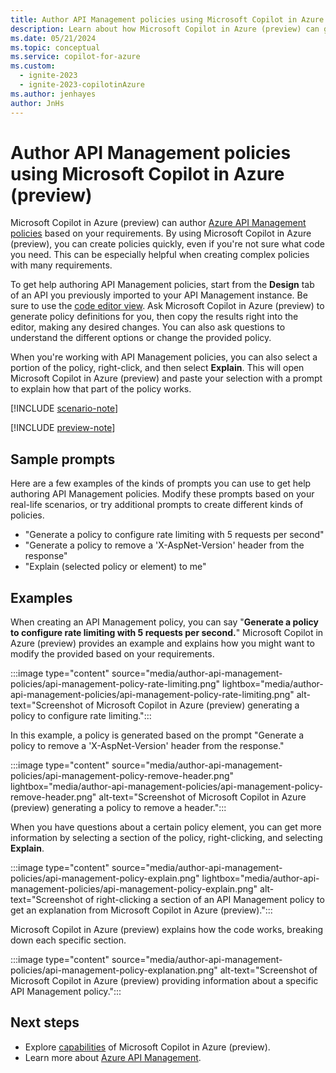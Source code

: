 ```yaml
---
title: Author API Management policies using Microsoft Copilot in Azure (preview)
description: Learn about how Microsoft Copilot in Azure (preview) can generate Azure API Management policies based on your requirements.
ms.date: 05/21/2024
ms.topic: conceptual
ms.service: copilot-for-azure
ms.custom:
  - ignite-2023
  - ignite-2023-copilotinAzure
ms.author: jenhayes
author: JnHs
---
```


# Author API Management policies using Microsoft Copilot in Azure (preview)

Microsoft Copilot in Azure (preview) can author [Azure API Management policies](/azure/api-management/api-management-howto-policies) based on your requirements. By using Microsoft Copilot in Azure (preview), you can create policies quickly, even if you're not sure what code you need. This can be especially helpful when creating complex policies with many requirements.

To get help authoring API Management policies, start from the **Design** tab of an API you previously imported to your API Management instance. Be sure to use the [code editor view](/azure/api-management/set-edit-policies?tabs=editor#configure-policy-in-the-portal). Ask Microsoft Copilot in Azure (preview) to generate policy definitions for you, then copy the results right into the editor, making any desired changes. You can also ask questions to understand the different options or change the provided policy.

When you're working with API Management policies, you can also select a portion of the policy, right-click, and then select **Explain**. This will open Microsoft Copilot in Azure (preview) and paste your selection with a prompt to explain how that part of the policy works.

[!INCLUDE [scenario-note](includes/scenario-note.md)]

[!INCLUDE [preview-note](includes/preview-note.md)]

## Sample prompts

Here are a few examples of the kinds of prompts you can use to get help authoring API Management policies. Modify these prompts based on your real-life scenarios, or try additional prompts to create different kinds of policies.

- "Generate a policy to configure rate limiting with 5 requests per second"
- "Generate a policy to remove a 'X-AspNet-Version' header from the response"
- "Explain (selected policy or element) to me"

## Examples

When creating an API Management policy, you can say "**Generate a policy to configure rate limiting with 5 requests per second.**" Microsoft Copilot in Azure (preview) provides an example and explains how you might want to modify the provided based on your requirements.

:::image type="content" source="media/author-api-management-policies/api-management-policy-rate-limiting.png" lightbox="media/author-api-management-policies/api-management-policy-rate-limiting.png" alt-text="Screenshot of Microsoft Copilot in Azure (preview) generating a policy to configure rate limiting.":::

In this example, a policy is generated based on the prompt "Generate a policy to remove a 'X-AspNet-Version' header from the response."

:::image type="content" source="media/author-api-management-policies/api-management-policy-remove-header.png" lightbox="media/author-api-management-policies/api-management-policy-remove-header.png" alt-text="Screenshot of Microsoft Copilot in Azure (preview) generating a policy to remove a header.":::

When you have questions about a certain policy element, you can get more information by selecting a section of the policy, right-clicking, and selecting **Explain**.

:::image type="content" source="media/author-api-management-policies/api-management-policy-explain.png" lightbox="media/author-api-management-policies/api-management-policy-explain.png" alt-text="Screenshot of right-clicking a section of an API Management policy to get an explanation from Microsoft Copilot in Azure (preview).":::

Microsoft Copilot in Azure (preview) explains how the code works, breaking down each specific section.

:::image type="content" source="media/author-api-management-policies/api-management-policy-explanation.png" alt-text="Screenshot of Microsoft Copilot in Azure (preview) providing information about a specific API Management policy.":::

## Next steps

- Explore [capabilities](capabilities.md) of Microsoft Copilot in Azure (preview).
- Learn more about [Azure API Management](/azure/api-management/api-management-key-concepts).
